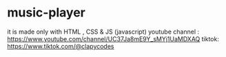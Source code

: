 # music-player
it is made only with HTML , CSS & JS (javascript)
youtube channel : https://www.youtube.com/channel/UC37Ja8mE9Y_sMYj1UaMDXAQ
tiktok: https://www.tiktok.com/@clapycodes
